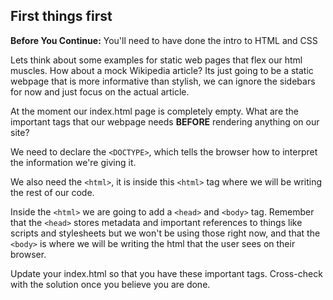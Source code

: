 ## First things first

**Before You Continue:** You'll need to have done the intro to HTML and CSS 

Lets think about some examples for static web pages that flex our html muscles. How about a mock Wikipedia article? Its just going to be a static webpage that is more informative than stylish, we can ignore the sidebars for now and just focus on the actual article.

At the moment our index.html page is completely empty. What are the important tags that our webpage needs **BEFORE** rendering anything on our site?

We need to declare the `<DOCTYPE>`, which tells the browser how to interpret the information we're giving it.

We also need the `<html>`, it is inside this `<html>` tag where we will be writing the rest of our code.

Inside the `<html>` we are going to add a `<head>` and `<body>` tag. Remember that the `<head>` stores metadata and important references to things like scripts and stylesheets but we won't be using those right now, and that the `<body>` is where we will be writing the html that the user sees on their browser.

Update your index.html so that you have these important tags. Cross-check with the solution once you believe you are done.